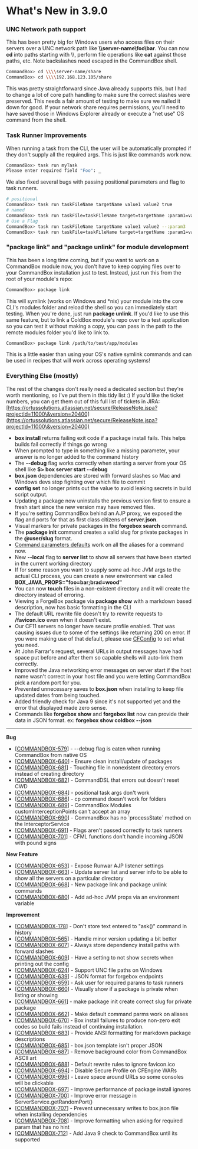 # What's New in 3.9.0

### UNC Network path support

This has been pretty big for Windows users who access files on their servers over a UNC network path like **\\\server-name\foo\bar**.  You can now **cd** into paths starting with \\\\, perform file operations like **cat** against those paths, etc.  Note backslashes need escaped in the CommandBox shell.

```bash
CommandBox> cd \\\\server-name/share
CommandBox> cd \\\\192.168.123.105/share
```

This was pretty straightforward since Java already supports this, but I had to change a lot of core path handling to make sure the correct slashes were preserved.  This needs a fair amount of testing to make sure we nailed it down for good.  If your network share requires permissions, you'll need to have saved those in Windows Explorer already  or execute a "net use" OS command from the shell.

### Task Runner Improvements

When running a task from the CLI, the user will be automatically prompted if they don't supply all the required args.  This is just like commands work now.

```bash
CommandBox> task run myTask
Please enter required field "Foo": _
```

We also fixed several bugs with passing positional parameters and flag to task runners. &#x20;

```bash
# positional
CommandBox> task run taskFileName targetName value1 value2 true
# named
CommandBox> task run taskFile=taskFileName target=targetName :param1=value1 :param2=value2 :param3=true
# Use a Flag
CommandBox> task run taskFileName targetName value1 value2 --:param3
CommandBox> task run taskFile=taskFileName target=targetName :param1=value1 :param2=value2 --:param3
```

### "package link" and "package unlink" for module development

This has been a long time coming, but if you want to work on a CommandBox module now, you don't have to keep copying files over to your CommandBox installation just to test. Instead, just run this from the root of your module's repo:

```bash
CommandBox> package link
```

This will symlink (works on Windows and \*nix) your module into the core CLI's modules folder and reload the shell so you can immediately start testing.  When you're done, just run **package unlink**.  If you'd like to use this same feature, but to link a ColdBox module's repo over to a test application so you can test it without making a copy, you can pass in the path to the remote modules folder you'd like to link to.

```bash
CommandBox> package link /path/to/test/app/modules
```

This is a little easier than using your OS's native symlink commands and can be used in recipes that will work across operating systems!

### Everything Else (mostly)

The rest of the changes don't really need a dedicated section but they're worth mentioning, so I've put them in this tidy list :)  If you'd like the ticket numbers, you can get them out of this full list of tickets in JIRA: [https://ortussolutions.atlassian.net/secure/ReleaseNote.jspa?projectId=11000\&version=20400](https://ortussolutions.atlassian.net/secure/ReleaseNote.jspa?projectId=11000\&version=20400)

* **box install** returns failing exit code if a package install fails. This helps builds fail correctly if things go wrong
* When prompted to type in something like a missing parameter, your answer is no longer added to the command history
* The **--debug** flag works correctly when starting a server from your OS shell like **$> box server start --debug**
* **box.json** dependencies are stored with forward slashes so Mac and Windows devs stop fighting over which file to commit
* **config set** no longer prints out the value to avoid leaking secrets in build script output.
* Updating a package now uninstalls the previous version first to ensure a fresh start since the new version may have removed files.
* If you're setting CommandBox behind an AJP proxy, we exposed the flag and ports for that as first class citizens of **server.json**.
* Visual markers for private packages in the **forgebox search** command.
* The **package init** command creates a valid slug for private packages in the **@user/slug** format.
* [Command parameters defaults](https://ortus.gitbooks.io/commandbox-documentation/content/usage/execution/default-command-parameters.html) work on all the aliases for a command now.
* New **--local** flag to **server list** to show all servers that have been started in the current working directory
* If for some reason you want to supply some ad-hoc JVM args to the actual CLI process, you can create a new environment var called **BOX\_JAVA\_PROPS="foo=bar;brad=wood"**
* You can now **touch** files in a non-existent directory and it will create the directory instead of erroring.
* Viewing a ForgeBox package via **package show** with a markdown based description, now has basic formatting in the CLI
* The default URL rewrite file doesn't try to rewrite requests to **/favicon.ico** even when it doesn't exist.
* Our CF11 servers no longer have secure profile enabled. That was causing issues due to some of the settings like returning 200 on error.   If you were making use of that default, please use [CFConfig](https://cfconfig.ortusbooks.com) to set what you need.
* At John Farrar's request, several URLs in output messages have had space put before and after them so capable shells will auto-link them correctly.&#x20;
* Improved the Java networking error messages on server start if the host name wasn't correct in your host file and you were letting CommandBox pick a random port for you.
* Prevented unnecessary saves to **box.json** when installing to keep file updated dates from being touched.
* Added friendly check for Java 9 since it's not supported yet and the error that displayed made zero sense.
* Commands like **forgebox show** and **forgebox list** now can provide their data in JSON format. ex: **forgebox show coldbox --json**

****

**Bug**

* \[[COMMANDBOX-579](https://ortussolutions.atlassian.net/browse/COMMANDBOX-579)] - --debug flag is eaten when running CommandBox from native OS
* \[[COMMANDBOX-640](https://ortussolutions.atlassian.net/browse/COMMANDBOX-640)] - Ensure clean install/update of packages
* \[[COMMANDBOX-681](https://ortussolutions.atlassian.net/browse/COMMANDBOX-681)] - Touching file in nonexistent directory errors instead of creating directory
* \[[COMMANDBOX-682](https://ortussolutions.atlassian.net/browse/COMMANDBOX-682)] - CommandDSL that errors out doesn't reset CWD
* \[[COMMANDBOX-684](https://ortussolutions.atlassian.net/browse/COMMANDBOX-684)] - positional task args don't work
* \[[COMMANDBOX-686](https://ortussolutions.atlassian.net/browse/COMMANDBOX-686)] - cp command doesn't work for folders
* \[[COMMANDBOX-689](https://ortussolutions.atlassian.net/browse/COMMANDBOX-689)] - CommandBox Modules customInterceptionPoints can't accept an array
* \[[COMMANDBOX-690](https://ortussolutions.atlassian.net/browse/COMMANDBOX-690)] - CommandBox has no \`processState\` method on the InterceptorService
* \[[COMMANDBOX-691](https://ortussolutions.atlassian.net/browse/COMMANDBOX-691)] - Flags aren't passed correctly to task runners
* \[[COMMANDBOX-701](https://ortussolutions.atlassian.net/browse/COMMANDBOX-701)] - CFML functions don't handle incoming JSON with pound signs

**New Feature**

* \[[COMMANDBOX-653](https://ortussolutions.atlassian.net/browse/COMMANDBOX-653)] - Expose Runwar AJP listener settings
* \[[COMMANDBOX-663](https://ortussolutions.atlassian.net/browse/COMMANDBOX-663)] - Update server list and server info to be able to show all the servers on a particular directory
* \[[COMMANDBOX-668](https://ortussolutions.atlassian.net/browse/COMMANDBOX-668)] - New package link and package unlink commands
* \[[COMMANDBOX-680](https://ortussolutions.atlassian.net/browse/COMMANDBOX-680)] - Add ad-hoc JVM props via an environment variable

**Improvement**

* \[[COMMANDBOX-178](https://ortussolutions.atlassian.net/browse/COMMANDBOX-178)] - Don't store text entered to "ask()" command in history
* \[[COMMANDBOX-565](https://ortussolutions.atlassian.net/browse/COMMANDBOX-565)] - Handle minor version updating a bit better
* \[[COMMANDBOX-607](https://ortussolutions.atlassian.net/browse/COMMANDBOX-607)] - Always store dependency install paths with forward slashes
* \[[COMMANDBOX-609](https://ortussolutions.atlassian.net/browse/COMMANDBOX-609)] - Have a setting to not show secrets when printing out the config
* \[[COMMANDBOX-624](https://ortussolutions.atlassian.net/browse/COMMANDBOX-624)] - Support UNC file paths on Windows
* \[[COMMANDBOX-639](https://ortussolutions.atlassian.net/browse/COMMANDBOX-639)] - JSON format for forgebox endpoints
* \[[COMMANDBOX-659](https://ortussolutions.atlassian.net/browse/COMMANDBOX-659)] - Ask user for required params to task runners
* \[[COMMANDBOX-660](https://ortussolutions.atlassian.net/browse/COMMANDBOX-660)] - Visually show if a package is private when listing or showing
* \[[COMMANDBOX-661](https://ortussolutions.atlassian.net/browse/COMMANDBOX-661)] - make package init create correct slug for private package
* \[[COMMANDBOX-662](https://ortussolutions.atlassian.net/browse/COMMANDBOX-662)] - Make default command parms work on aliases
* \[[COMMANDBOX-670](https://ortussolutions.atlassian.net/browse/COMMANDBOX-670)] - Box install failures to produce non-zero exit codes so build fails instead of continuing installation.
* \[[COMMANDBOX-683](https://ortussolutions.atlassian.net/browse/COMMANDBOX-683)] - Provide ANSI formatting for markdown package descriptions
* \[[COMMANDBOX-685](https://ortussolutions.atlassian.net/browse/COMMANDBOX-685)] - box.json template isn't proper JSON
* \[[COMMANDBOX-687](https://ortussolutions.atlassian.net/browse/COMMANDBOX-687)] - Remove background color from CommandBox ASCII art
* \[[COMMANDBOX-688](https://ortussolutions.atlassian.net/browse/COMMANDBOX-688)] - Default rewrite rules to ignore favicon.ico
* \[[COMMANDBOX-694](https://ortussolutions.atlassian.net/browse/COMMANDBOX-694)] - Disable Secure Profile on CFEngine WARs
* \[[COMMANDBOX-696](https://ortussolutions.atlassian.net/browse/COMMANDBOX-696)] - Leave space around URLs so some consoles will be clickable
* \[[COMMANDBOX-697](https://ortussolutions.atlassian.net/browse/COMMANDBOX-697)] - Improve performance of package install ignores
* \[[COMMANDBOX-700](https://ortussolutions.atlassian.net/browse/COMMANDBOX-700)] - Improve error message in ServerService.getRandomPort()
* \[[COMMANDBOX-707](https://ortussolutions.atlassian.net/browse/COMMANDBOX-707)] - Prevent unnecessary writes to box.json file when installing dependencies
* \[[COMMANDBOX-708](https://ortussolutions.atlassian.net/browse/COMMANDBOX-708)] - Improve formatting when asking for required param that has no hint
* \[[COMMANDBOX-712](https://ortussolutions.atlassian.net/browse/COMMANDBOX-712)] - Add Java 9 check to CommandBox until its supported
